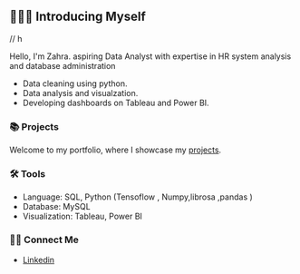 ## 🙋🏻‍♀️ Introducing Myself

// h

Hello, I'm Zahra. aspiring Data Analyst with expertise in HR system  analysis and database administration  

- Data cleaning using python.
- Data analysis and visualzation.
- Developing dashboards on Tableau and Power BI.

### 📚 Projects

Welcome to my portfolio, where I showcase my [projects]().

### 🛠️ Tools

- Language: SQL, Python (Tensoflow , Numpy,librosa ,pandas )
- Database: MySQL 
- Visualization: Tableau, Power BI

### 👋🏻 Connect Me

- [Linkedin](https://www.linkedin.com/in/zahra-mohammeda/)
